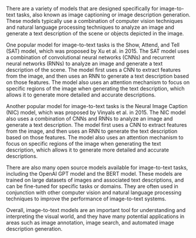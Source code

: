 There are a variety of models that are designed specifically for image-to-text tasks, also known as image captioning or image description generation. These models typically use a combination of computer vision techniques and natural language processing techniques to analyze an image and generate a text description of the scene or objects depicted in the image.

One popular model for image-to-text tasks is the Show, Attend, and Tell (SAT) model, which was proposed by Xu et al. in 2015. The SAT model uses a combination of convolutional neural networks (CNNs) and recurrent neural networks (RNNs) to analyze an image and generate a text description of the scene. The model first uses a CNN to extract features from the image, and then uses an RNN to generate a text description based on those features. The model also uses an attention mechanism to focus on specific regions of the image when generating the text description, which allows it to generate more detailed and accurate descriptions.

Another popular model for image-to-text tasks is the Neural Image Caption (NIC) model, which was proposed by Vinyals et al. in 2015. The NIC model also uses a combination of CNNs and RNNs to analyze an image and generate a text description. The model first uses a CNN to extract features from the image, and then uses an RNN to generate the text description based on those features. The model also uses an attention mechanism to focus on specific regions of the image when generating the text description, which allows it to generate more detailed and accurate descriptions.

There are also many open source models available for image-to-text tasks, including the OpenAI GPT model and the BERT model. These models are trained on large datasets of images and associated text descriptions, and can be fine-tuned for specific tasks or domains. They are often used in conjunction with other computer vision and natural language processing techniques to improve the performance of image-to-text systems.

Overall, image-to-text models are an important tool for understanding and interpreting the visual world, and they have many potential applications in areas such as image annotation, image search, and automated image description generation.